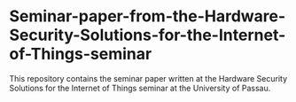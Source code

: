# Seminar-paper-from-the-Hardware-Security-Solutions-for-the-Internet-of-Things-seminar
This repository contains the seminar paper written at the Hardware Security Solutions for the Internet of Things seminar at the University of Passau.
